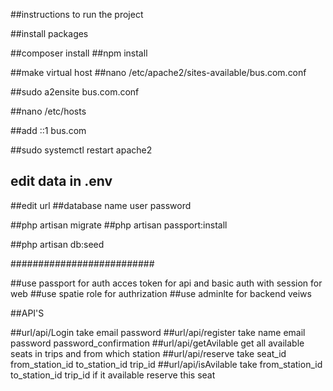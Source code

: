 ##instructions  to run the project 

##install packages

##composer install 
##npm install 

##make virtual host 
##nano /etc/apache2/sites-available/bus.com.conf



##sudo a2ensite bus.com.conf

##nano /etc/hosts

##add ::1 bus.com

##sudo systemctl restart apache2

## edit data in .env

##edit url 
##database name user password

##php artisan migrate
##php artisan passport:install

##php artisan db:seed

##########################

##use passport for auth acces token for api and basic auth with session for web
##use spatie role for authrization
##use adminlte for backend veiws

##API'S

##url/api/Login take email password 
##url/api/register take name email password password_confirmation
##url/api/getAvilable get all available seats in trips and from which station
##url/api/reserve take seat_id from_station_id to_station_id trip_id
##url/api/isAvilable take  from_station_id to_station_id trip_id  if it available reserve this seat 







